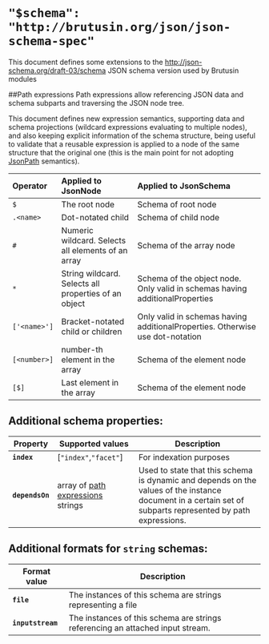 # `"$schema": "http://brutusin.org/json/json-schema-spec"`

This document defines some extensions to the http://json-schema.org/draft-03/schema JSON schema version used by Brutusin modules 

##Path expressions
Path expressions allow referencing JSON data and schema subparts and traversing the JSON node tree. 

This document defines new expression semantics, supporting data and schema projections (wildcard expressions evaluating to multiple nodes), and also keeping explicit information of the schema structure, being useful to validate that a reusable expression is applied to a node of the same structure that the original one (this is the main point for not adopting [JsonPath](https://github.com/jayway/JsonPath) semantics).

| Operator                  | Applied to JsonNode  | Applied to JsonSchema
| :------------------------ | :------------------- |:-------------------- |
| `$`                       | The root node        | Schema of root node |
| `.<name>`                 | Dot-notated child    | Schema of child node
| `#`                       | Numeric wildcard. Selects all elements of an array | Schema of the array node
| `*`                       | String wildcard. Selects all properties of an object | Schema of the object node. Only valid in schemas having additionalProperties
| `['<name>']` | Bracket-notated child or children | Only valid in schemas having additionalProperties. Otherwise use dot-notation |                                 |
| `[<number>]` | number-th element in the array                                            |Schema of the element node
| `[$]` | Last element in the array | Schema of the element node

## Additional schema properties:
|Property|Supported values| Description
|--------|----------------|------------
|**`index`**|[`"index"`,`"facet"`]| For indexation purposes
|**`dependsOn`**|array of [path expressions](#path-expressions) strings| Used to state that this schema is dynamic and depends on the values of the instance document in a certain set of subparts represented by path expressions.
## Additional formats for `string` schemas:
|Format value|Description
|--------|-----------
|**`file`**| The instances of this schema are strings representing a file
|**`inputstream`** | The instances of this schema are strings referencing an attached input stream.
